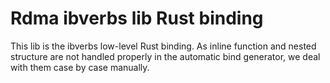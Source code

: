# Rdma ibverbs lib Rust binding

This lib is the ibverbs low-level Rust binding. As inline function and nested structure are not handled properly in the automatic bind generator, we deal with them case by case manually.
